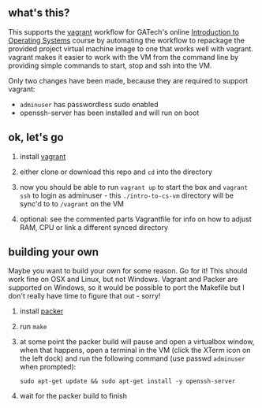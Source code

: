 what's this?
------------

This supports the [vagrant](https://vagrantup.com) workflow for GATech's online
[Introduction to Operating Systems](https://www.udacity.com/wiki/ud923) course
by automating the workflow to repackage the provided project virtual machine
image to one that works well with vagrant. vagrant makes it easier to work with
the VM from the command line by providing simple commands to start, stop and ssh
into the VM.


Only two changes have been made, because they are required to support vagrant:

- `adminuser` has passwordless sudo enabled
- openssh-server has been installed and will run on boot


ok, let's go
------------

1. install [vagrant](https://vagrantup.com)

2. either clone or download this repo and `cd` into the directory

3. now you should be able to run `vagrant up` to start the box and `vagrant ssh`
   to login as adminuser - this `./intro-to-cs-vm` directory will be sync'd to to
   `/vagrant` on the VM

4. optional: see the commented parts Vagrantfile for info on how to adjust RAM,
   CPU or link a different synced directory



building your own
-----------------

Maybe you want to build your own for some reason. Go for it! This should work
fine on OSX and Linux, but not Windows. Vagrant and Packer are supported on
Windows, so it would be possible to port the Makefile but I don't really have
time to figure that out - sorry!


1. install [packer](https://packer.io/)

2. run `make`

3. at some point the packer build will pause and open a virtualbox window, when
   that happens, open a terminal in the VM (click the XTerm icon on the left
   dock) and run the following command (use passwd `adminuser` when prompted):

     `sudo apt-get update && sudo apt-get install -y openssh-server`


4. wait for the packer build to finish

